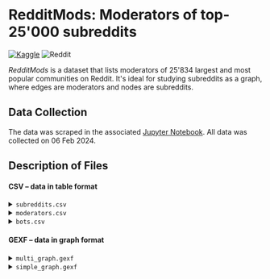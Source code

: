 # RedditMods: Moderators of top-25'000 subreddits
<a href="https://www.kaggle.com/datasets/gingerbadger/reddit-moderators-top-25k-subreddits/data" rel="Kaggle dataset">![Kaggle](https://img.shields.io/badge/Kaggle-035a7d?style=for-the-badge&logo=kaggle&logoColor=white)</a> ![Reddit](https://img.shields.io/badge/Reddit-%23FF4500.svg?style=for-the-badge&logo=Reddit&logoColor=white)

_RedditMods_ is a dataset that lists moderators of 25'834 largest and most popular communities on Reddit. It's ideal for studying subreddits as a graph, where edges are moderators and nodes are subreddits.

## Data Collection

The data was scraped in the associated [Jupyter Notebook](code/reddit-mods-db.ipynb). All data was collected on 06 Feb 2024.

## Description of Files

#### CSV – data in table format

<details>
<summary><code>subreddits.csv</code></summary></br>
Contains 25K subreddits from <a href="www.reddit.com/best/communities/1/">Reddit's Top</a>, combined with the <a href="http://www.reddit.com/subreddits/">list</a> of Reddit's most popular communities. The two lists are not identical, as described in the Jupyter notebook. The headers are:

* `name`: Name of subreddit
* `n_members`: Number of members

<hr>
</details>

<details>
<summary><code>moderators.csv</code></summary></br>
Each row describes a subreddit-moderator pair:

* `subreddit`: Name of subreddit
* `moderator`: Username of moderator

I used a very simple procedure to filter out auto-moderators: (1) a short list of known bots (e.g. `u/AutoModerator`), (2) username starts or ends with `bot`.

*IMPORTANT:* An additional procedure to identify and remove bots might be necessary. For example, one could remove all accounts that moderate >100 communities.

<hr>
</details>

<details>
<summary><code>bots.csv</code></summary></br>
List of moderators that were identified as bots  by the primitive procedure, described in the previous section. These accounts were already removed from `moderators.csv`.

* `name`: Username of bot

<hr>
</details>

#### GEXF – data in graph format

<details>
<summary><code>multi_graph.gexf</code></summary></br>
  A multigraph where nodes are subreddits and edges are moderators. Both nodes and edges carry labels. A pair of nodes is connected by an edge, if the associated subreddits have a moderator in common. If they share two or more moderators, they will be connected by multiple edges. 

<hr>
</details>

<details>
<summary><code>simple_graph.gexf</code></summary></br>
  A multigraph where nodes are subreddits and edges are moderators. Unlike `multi_graph.gexf`, here a pair of subreddits is connected by at most a single edge. Each edge carries an addition property, called `weight`, which reflected how many moderators there are in common. An edge label is a list of all moderators in common, separated by commas.
  
<hr>
</details>



